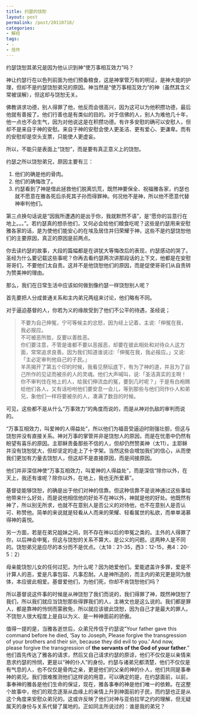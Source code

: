 ```yaml
---
title: 约瑟的饶恕
layout: post
permalink: /post/20110718/
categories:
- 解经
tags:
- ☆
- 信件
---
```


约瑟饶恕其弟兄是因为他认识到神“使万事相互效力”吗？

神让约瑟行在以色列前面为他们预备粮食，这是神掌管万有的明证，是神大能的护理，但却不是约瑟饶恕弟兄的原因。神当然是“使万事相互效力”的神（虽然其含义常被误解），但这却与饶恕无关。

佛教讲求功德，别人得罪了他，他反而会很高兴，因为这可以为他积攒功德，最后他就有善报了。他们行善也是有类似的目的。对于信佛的人，别人为难他几十年，他一点也不会生气，因为对他说这是在积攒功德。有许多安慰的确可以安慰人，但却不是来自于神的安慰。来自于神的安慰会使人更圣洁、更有爱心、更谦卑。而有的安慰却是空头支票，只能使人更虚妄。

所以，不能只是表面上“饶恕”，而是要有真正意义上的饶恕。

约瑟之所以饶恕弟兄，原因主要有三：

1.  他们的确是他的骨肉。 
2.  他们的确悔改了。 
3.  约瑟看到了神是借此拯救他们脱离饥荒，既然神要保全、祝福雅各家，约瑟也就不愿意在雅各死后杀死其子孙而得罪神。何况他不是神，所以他不愿意代替神审判他们。

第三点换句话说是“因我所遭遇的是出于你，我就默然不语”，是“愿你的旨意行在地上。。。”。若约瑟真的想杀他们，又何必会给他们粮食吃呢？这些是约瑟用来安慰雅各家的话，是为使他们能安心的在埃及居住并归荣耀于神，这些不是约瑟饶恕他们的主要原因，真正的原因是前两点。

你去读约瑟的故事，大段的篇幅都是在讲犹大等悔改后的表现，约瑟感动的哭了。圣经为什么要记载这些事呢？你再去看约瑟两次讲那段话的上下文，他都是在安慰哥哥们，不要他们太自责。这并不是他饶恕他们的原因，而是促使哥哥们从自责转为赞美神的理由。

那么，我们在日常生活中应该如何做到像约瑟一样饶恕别人呢？

首先要把人分成普通关系和主内弟兄两组来讨论，他们略有不同。

对于逼迫基督的人，你若为义的缘故受到了他们不公平的待遇，圣经说；

> 不要为自己伸冤，宁可等候主的忿怒，因为经上记着，主说∶「伸冤在我，我必报应。   
> 不可被恶所胜，反要以善胜恶。   
> 你们要注意，不管是谁都不要以恶报恶，却要在彼此相处和对待众人这方面，常常追求良善。因为我们知道谁说过∶「伸冤在我，我必报应。」又说∶「主必定审判他自己的子民。」   
> 羊羔揭开了第五个印的时候，我看见祭坛底下，有为了神的道，并且为了自己所作的见证而被杀的人的灵魂。他们大声喊叫，说∶「圣洁真实的主啊！你不审判住在地上的人，给我们伸流血的冤，要到几时呢？」于是有白袍赐给他们各人，又有话吩咐他们要安息一会儿，等到那些与他们同作仆人和弟兄，象他们一样将要被杀的人，凑满了数目的时候。

可见，这些都不是从什么“万事效力”的角度而说的，而是从神对仇敌的审判而说的。

“万事互相效力，叫爱神的人得益处”，所以他们为福音受逼迫时刚强壮胆，但这与饶恕并没有直接关系。神对万事的掌管并非是饶恕人的原因，而是在忧患中仍然有盼望有喜乐的原因。主耶稣责备那些不信的人，但却仍然赞美神（太11）。主耶稣并没有饶恕犹大，但却坚定的走上了十字架。当然这些会增加我们的信心，从而使我们更加有力量去饶恕人，但这却不是直接原因，而是间接原因。

他们并非深信神使“万事互相效力，叫爱神的人得益处”，而是深信“除你以外，在天上，我还有谁呢？除你以外，在地上，我也无所爱慕”。

基督徒能够饶恕，的确是出于他们对神的信靠。但这种信靠不是说神通过这些事给他带来什么好处，而是说他相信他的好处不在神以外，神就是他的好处。他既然有神了，所以别无所求，也就不在意别人是否公义的对待他，也不在意别人是否认可、称赞他。简单的来说就是轻看从人而来的荣耀、轻看属世的私欲，而单单渴慕得神的喜悦。

另一方面，若是在弟兄姐妹之间，则不存在神以后的申冤之类的。主外的人得罪了你，以后神会申冤，但这与饶恕的关系不算大，是公义的问题。这两种人是不同的。饶恕弟兄是应尽的本分而不是优点。（太18：21-35，西3：12-15，弗4：20-5：2）

母亲能饶恕儿女的任何过犯，为什么呢？因为她爱他们。爱能遮盖许多罪，爱是不计算人的恶，爱是凡事包容、凡事忍耐。人是神所造的，而主内的弟兄更是同为肢体，本应彼此相爱。基督爱他们，为他们死，你却不肯饶恕他们吗？

所以基督说这件事的时候是从神饶恕了我们而说的，我们得罪了神，既然神饶恕了我们，所以我们就应当饶恕那些得罪我们的人，主祷文也是这么说的。我们都是罪人，都是靠神的怜悯而蒙赦免，所以就应该彼此饶恕，因为自己才是最大的罪人。不饶恕人很大程度上是自以为义、是一种神面前的骄傲。

值得一提的是，当雅各逝世后，众弟兄传信于约瑟说“Your father gave this command before he died, ‘Say to Joseph, Please forgive the transgression of your brothers and their sin, because they did evil to you.’ And now, please forgive the transgression of **the servants of the God of your father**.” 他们首先传达了雅各的请求，然后又自己请求约瑟的原谅，他们不仅仅是以亲情来恳求约瑟的怜悯，更是以“神的仆人”的身份。约瑟与诸弟兄都清楚，他们不仅仅是有气息的人，也不仅仅是骨肉之亲，更是他们的父亲的神的仆人，他们共同是事奉神的弟兄。我们很难推测他们这样说的用意，可以确定的是，在约瑟面前，以前，事奉神的雅各是他们生命的保证，现在，雅各事奉的神是他们唯一的依赖。在这整个故事中，他们的观念逐渐从血缘上的亲情上升到神面前的子民，而约瑟也正是从这个角度来安慰众弟兄的。这或许反映了他们对神与亚伯拉罕之约的理解，但无疑属天的身份与关系代替了属地的。正如同主所说过的：谁是我的弟兄？
